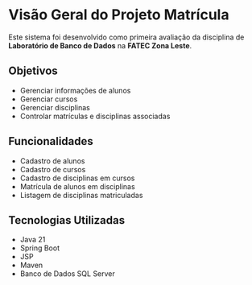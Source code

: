 # Visão Geral do Projeto Matrícula

Este sistema foi desenvolvido como primeira avaliação da disciplina de **Laboratório de Banco de Dados** 
na **FATEC Zona Leste**.

## Objetivos
- Gerenciar informações de alunos
- Gerenciar cursos
- Gerenciar disciplinas
- Controlar matrículas e disciplinas associadas

## Funcionalidades
- Cadastro de alunos
- Cadastro de cursos
- Cadastro de disciplinas em cursos
- Matrícula de alunos em disciplinas
- Listagem de disciplinas matriculadas

## Tecnologias Utilizadas
- Java 21
- Spring Boot
- JSP
- Maven
- Banco de Dados SQL Server
